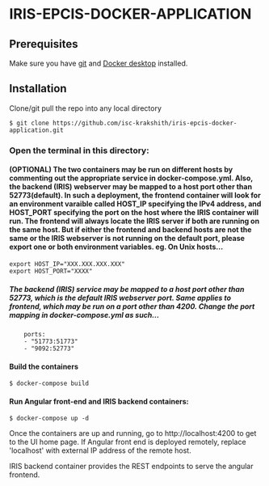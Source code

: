 # IRIS-EPCIS-DOCKER-APPLICATION

## Prerequisites
Make sure you have [git](https://git-scm.com/book/en/v2/Getting-Started-Installing-Git) and [Docker desktop](https://www.docker.com/products/docker-desktop) installed.

## Installation 

Clone/git pull the repo into any local directory

```
$ git clone https://github.com/isc-krakshith/iris-epcis-docker-application.git
```

### Open the terminal in this directory:
#### (OPTIONAL) The two containers may be run on different hosts by commenting out the appropriate service in  docker-compose.yml. Also, the backend (IRIS) webserver may be mapped to a host port other than 52773(default). In such a deployment, the frontend container will look for an environment varaible called HOST_IP specifying the IPv4 address, and HOST_PORT specifying the port on the host where the IRIS container will run. The frontend will always locate the IRIS server if both are running on the same host. But if either the frontend and backend hosts are not the same or the IRIS webserver is not running on the default port, please export one or both environment variables. eg. On Unix hosts... 
```
export HOST_IP="XXX.XXX.XXX.XXX"
export HOST_PORT="XXXX"
```
##### The backend (IRIS) service may be mapped to a host port other than 52773, which is the default IRIS webserver port. Same applies to frontend, which may be run on a port other than 4200. Change the port mapping in docker-compose.yml as such...
```
    ports:
    - "51773:51773"
    - "9092:52773"
```
#### Build the containers
```
$ docker-compose build
```

#### Run Angular front-end and IRIS backend containers:
```
$ docker-compose up -d
```

Once the containers are up and running, go to http://localhost:4200 to get to the UI home page. If Angular front end is deployed remotely, replace 'localhost' with external IP address of the remote host.

IRIS backend container provides the REST endpoints to serve the angular frontend.